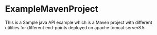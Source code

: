 # ExampleMavenProject
This is a Sample java API example which is a Maven project with different utilities for different end-points deployed on apache tomcat server8.5

